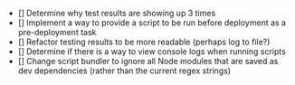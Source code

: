 - [] Determine why test results are showing up 3 times
- [] Implement a way to provide a script to be run before deployment as a pre-deployment task
- [] Refactor testing results to be more readable (perhaps log to file?)
- [] Determine if there is a way to view console logs when running scripts
- [] Change script bundler to ignore all Node modules that are saved as dev dependencies (rather than the current regex strings)

